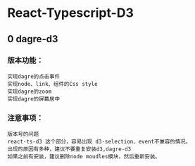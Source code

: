 # React-Typescript-D3

## 0 dagre-d3
### 版本功能：
```
实现dagre的点击事件
实现node、link、组件的Css style
实现dagre的zoom
实现dagre的屏幕居中
```
### 注意事项：
```
版本号的问题
react-ts-d3 这个部分，容易出现 d3-selection、event不兼容的情况。
出现的原因有多种，建议不要重复安装d3,dagre-d3
如果之前有安装，建议删除node moudles模块，然后重新安装。
```
